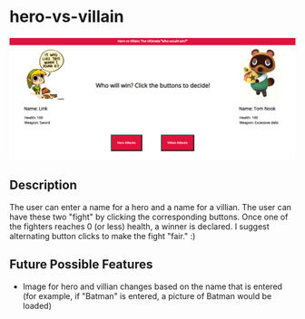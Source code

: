 # hero-vs-villain
![Example Fight](./images/exampleFight1.PNG)
## Description
The user can enter a name for a hero and a name for a villian.  The user can have these two "fight" by clicking the corresponding buttons.  Once one of the fighters reaches 0 (or less) health, a winner is declared.  I suggest alternating button clicks to make the fight "fair." :)

## Future Possible Features
* Image for hero and villian changes based on the name that is entered (for example, if "Batman" is entered, a picture of Batman would be loaded)
